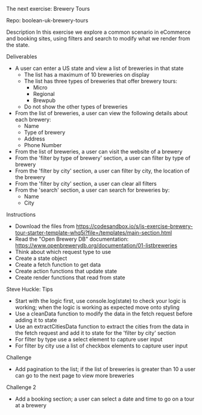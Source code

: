 The next exercise: Brewery Tours

Repo: boolean-uk-brewery-tours

Description
In this exercise we explore a common scenario in eCommerce and booking sites, using filters and search to modify what we render from the state.

Deliverables
- A user can enter a US state and view a list of breweries in that state
    - The list has a maximum of 10 breweries on display
    - The list has three types of breweries that offer brewery tours:
        - Micro
        - Regional
        - Brewpub
    - Do not show the other types of breweries
- From the list of breweries, a user can view the following details about each brewery:
    - Name
    - Type of brewery
    - Address
    - Phone Number
- From the list of breweries, a user can visit the website of a brewery
- From the 'filter by type of brewery' section, a user can filter by type of brewery
- From the 'filter by city' section, a user can filter by city, the location of the brewery
- From the 'filter by city' section, a user can clear all filters
- From the 'search' section, a user can search for breweries by:
    - Name
    - City

Instructions
- Download the files from https://codesandbox.io/s/js-exercise-brewery-tour-starter-template-whq5i?file=/templates/main-section.html
- Read the "Open Brewery DB" documentation: https://www.openbrewerydb.org/documentation/01-listbreweries
- Think about which request type to use
- Create a state object
- Create a fetch function to get data
- Create action functions that update state
- Create render functions that read from state
 
Steve Huckle: Tips

- Start with the logic first, use console.log(state) to check your logic is working; when the logic is working as expected move onto styling
- Use a cleanData function to modify the data in the fetch request before adding it to state
- Use an extractCitiesData function to extract the cities from the data in the fetch request and add it to state for the 'filter by city' section
- For filter by type use a select element to capture user input
- For filter by city use a list of checkbox elements to capture user input

Challenge
- Add pagination to the list; if the list of breweries is greater than 10 a user can go to the next page to view more breweries

Challenge 2
- Add a booking section; a user can select a date and time to go on a tour at a brewery